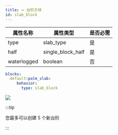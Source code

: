 ```yaml
---
title: ➖️ 台阶方块
id: slab_block
---
```


| 属性名称 | 属性类型 | 是否必需 |
|---|---|---|
| type | slab_type | 是 |
| half | single_block_half | 是 |
| waterlogged | boolean | 否 |

```yml
blocks:
  default:palm_slab:
     behavior:
       type: slab_block
```

![](/img/slab_block.png)

:::tip

您最多可以创建 5 个新台阶

:::
